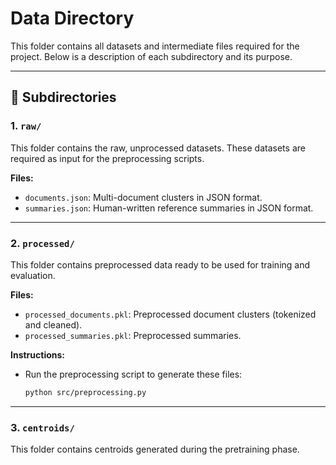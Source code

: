 # Data Directory

This folder contains all datasets and intermediate files required for the project. Below is a description of each subdirectory and its purpose.

---

## 📁 Subdirectories

### 1. `raw/`
This folder contains the raw, unprocessed datasets. These datasets are required as input for the preprocessing scripts.

**Files:**
- `documents.json`: Multi-document clusters in JSON format.
- `summaries.json`: Human-written reference summaries in JSON format.


---

### 2. `processed/`
This folder contains preprocessed data ready to be used for training and evaluation.

**Files:**
- `processed_documents.pkl`: Preprocessed document clusters (tokenized and cleaned).
- `processed_summaries.pkl`: Preprocessed summaries.

**Instructions:**
- Run the preprocessing script to generate these files:
  ```bash
  python src/preprocessing.py

---
### 3. `centroids/`
This folder contains centroids generated during the pretraining phase.
